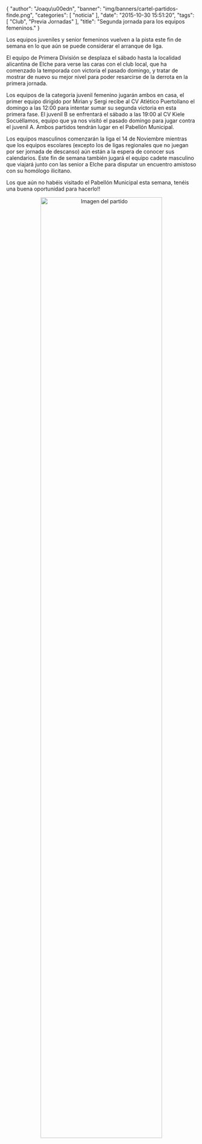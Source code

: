 {
  "author": "Joaqu\u00edn", 
  "banner": "img/banners/cartel-partidos-finde.png", 
  "categories": [
    "noticia"
  ], 
  "date": "2015-10-30 15:51:20", 
  "tags": [
    "Club", 
    "Previa Jornadas"
  ], 
  "title": "Segunda jornada para los equipos femeninos."
}

Los equipos juveniles y senior femeninos vuelven a la pista este fin de semana en lo que aún se puede considerar el arranque de liga.

El equipo de Primera División se desplaza el sábado hasta la localidad alicantina de Elche para verse las caras con el club local, que ha comenzado la temporada con victoria el pasado domingo, y tratar de mostrar de nuevo su mejor nivel para poder resarcirse de la derrota en la primera jornada.

Los equipos de la categoría juvenil femenino jugarán ambos en casa, el primer equipo dirigido por Mirian y Sergi recibe al CV Atlético Puertollano el domingo a las 12:00 para intentar sumar su segunda victoria en esta primera fase. El juvenil B se enfrentará el sábado a las 19:00 al CV Kiele Socuéllamos, equipo que ya nos visitó el pasado domingo para jugar contra el juvenil A. Ambos partidos tendrán lugar en el Pabellón Municipal.

Los equipos masculinos comenzarán la liga el 14 de Noviembre mientras que los equipos escolares (excepto los de ligas regionales que no juegan por ser jornada de descanso) aún están a la espera de conocer sus calendarios. Este fin de semana también jugará el equipo cadete masculino que viajará junto con las senior a Elche para disputar un encuentro amistoso con su homólogo ilicitano. 

Los que aún no habéis visitado el Pabellón Municipal esta semana, tenéis una buena oportunidad para hacerlo!!

<center>
<a target="_new" href="http://www.advmiguelturra.org/drupal/sites/default/files/cartel-partidos-finde.png"> 
<img alt="Imagen del partido" width="80%" align="center" src="http://www.advmiguelturra.org/drupal/sites/default/files/cartel-partidos-finde.png"/> </a> </center>

